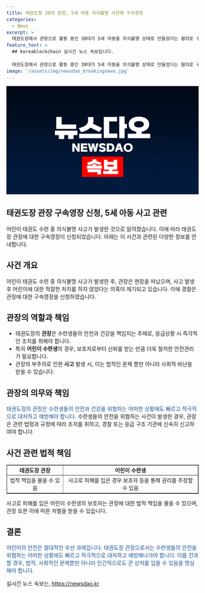 ```yaml
---
title: 태권도장 30대 관장, 5세 아동 의식불명 사건에 구속영장
categories:
  - News
excerpt: >
  태권도장에서 관장으로 활동 중인 30대가 5세 아동을 의식불명 상태로 만들었다는 혐의로 구속영장이 신청되었습니다. 사회적 이슈를 불러일으키는 사건으로 타인에 대한 폭력과 권력 남용 문제에 대한 대중의 이목이 집중될 전망입니다.
feature_text: >
  ## koreablockchain 실시간 뉴스 속보입니다.

  태권도장에서 관장으로 활동 중인 30대가 5세 아동을 의식불명 상태로 만들었다는 혐의로 구속영장이 신청되었습니다. 사회적 이슈를 불러일으키는 사건으로 타인에 대한 폭력과 권력 남용 문제에 대한 대중의 이목이 집중될 전망입니다.
image: '/assets/img/newsdao_breakingnews.jpg'
---
```


<p><img src="/assets/img/newsdao_breakingnews.jpg" alt="koreablockchain 속보" /></p>

<h2>태권도장 관장 구속영장 신청, 5세 아동 사고 관련</h2>

<p data-ke-size="size16">어린이 태권도 수련 중 의식불명 사고가 발생한 것으로 알려졌습니다. 이에 따라 태권도장 관장에 대한 구속영장이 신청되었습니다. 아래는 이 사건과 관련된 다양한 정보를 안내합니다.</p>

<h2 data-ke-size="size26">사건 개요</h2>

<p>어린이 태권도 수련 중 의식불명 사고가 발생한 후, 관장은 현장을 떠났으며, 사고 발생 후 어린이에 대한 적절한 처치를 하지 않았다는 의혹이 제기되고 있습니다. 이에 경찰은 관장에 대한 구속영장을 신청하였습니다.</p>

<h2 data-ke-size="size26">관장의 역할과 책임</h2>

<ul>
  <li>태권도장의 <b>관장</b>은 수련생들의 안전과 건강을 책임지는 주체로, 응급상황 시 즉각적인 조치를 취해야 합니다.</li>
  <li>특히 <b>어린이 수련생</b>의 경우, 보호자로부터 신뢰를 받는 만큼 더욱 철저한 안전관리가 필요합니다.</li>
  <li>관장의 부주의로 인한 <b>사고</b> 발생 시, 이는 법적인 문제 뿐만 아니라 사회적 비난을 받을 수 있습니다.</li>
</ul>

<h2 data-ke-size="size26">관장의 의무와 책임</h2>

<p><span style="color: #1a5490;">태권도장의 관장은 수련생들의 안전과 건강을 위협하는 어떠한 상황에도 빠르고 적극적으로 대처하고 예방해야 합니다.</span> 수련생들의 안전을 위협하는 사건이 발생한 경우, 관장은 관련 법령과 규정에 따라 조치를 취하고, 경찰 또는 응급 구조 기관에 신속히 신고하여야 합니다.</p>

<h2 data-ke-size="size26">사건 관련 법적 책임</h2>

<table style="width: 100%;" border="1">
<tbody>
<tr>
<td style="text-align: center; height: 17px;"><b>태권도장 관장</b></td>
<td style="text-align: center; height: 17px;"><b>어린이 수련생</b></td>
</tr>
<tr>
<td style="text-align: center; height: 17px;">법적 책임을 물을 수 있음</td>
<td style="text-align: center; height: 17px;">사고로 피해를 입은 경우 보호자 등을 통해 권리를 주장할 수 있음</td>
</tr>
</tbody>
</table>

<p>사고로 피해를 입은 어린이 수련생의 보호자는 관장에 대한 법적 책임을 물을 수 있으며, 관장 또한 이에 따른 처벌을 받을 수 있습니다.</p>

<h2 data-ke-size="size26">결론</h2>

<p><span style="color: #1a5490;">어린이의 안전은 절대적인 우선 과제입니다. 태권도장 관장으로서는 수련생들의 안전을 위협하는 어떠한 상황에도 빠르고 적극적으로 대처하고 예방해나가야 합니다. 이를 간과할 경우, 법적, 사회적인 문제뿐만 아니라 인간적으로도 큰 상처를 입을 수 있음을 명심해야 합니다.</span></p>
실시간 뉴스 속보는, <a href="https://newsdao.kr" rel="dofollow">https://newsdao.kr</a>


